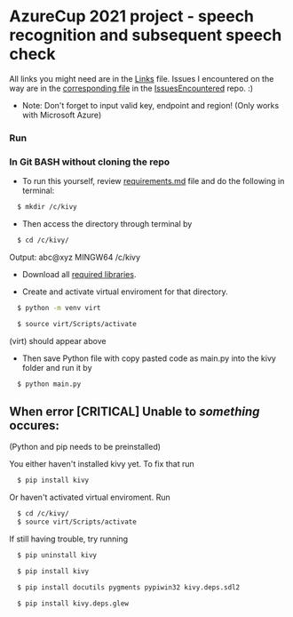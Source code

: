 # AzureCup 2021 project - speech recognition and subsequent speech check

All links you might need are in the [Links](https://github.com/scraptechguy/SpeechCheck/blob/main/Links.md) file. Issues I encountered on the way are in the [corresponding file](https://github.com/scraptechguy/IssuesEncoutered/blob/main/Windows/HOWTO.md) in the [IssuesEncountered](https://github.com/scraptechguy/IssuesEncoutered/) repo. :)

+ Note: Don't forget to input valid key, endpoint and region! (Only works with Microsoft Azure)

### Run

### In Git BASH without cloning the repo 

+ To run this yourself, review <a href="https://github.com/scraptechguy/SpeechCheck/blob/main/requirements.md" target="_blank">requirements.md</a> file and do the following in terminal: 

```sh
  $ mkdir /c/kivy
```

+ Then access the directory through terminal by

```sh
  $ cd /c/kivy/
```
Output: abc@xyz MINGW64 /c/kivy

+ Download all <a href="https://github.com/scraptechguy/SpeechCheck/blob/main/requirements.md" target="_blank">required libraries</a>.

+ Create and activate virtual enviroment for that directory.

```sh
  $ python -m venv virt

  $ source virt/Scripts/activate
```
(virt) should appear above

+ Then save Python file with copy pasted code as main.py into the kivy folder and run it by

```sh
  $ python main.py
```

## When error [CRITICAL] Unable to *something* occures:

(Python and pip needs to be preinstalled)

You either haven't installed kivy yet. To fix that run 

```sh
  $ pip install kivy
```

Or haven't activated virtual enviroment. Run

```sh
  $ cd /c/kivy/
  $ source virt/Scripts/activate
```

If still having trouble, try running 

```sh
  $ pip uninstall kivy

  $ pip install kivy

  $ pip install docutils pygments pypiwin32 kivy.deps.sdl2

  $ pip install kivy.deps.glew
```




